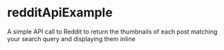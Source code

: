 # redditApiExample
A simple API call to Reddit to return the  thumbnails of each post matching your search query and displaying them inline
